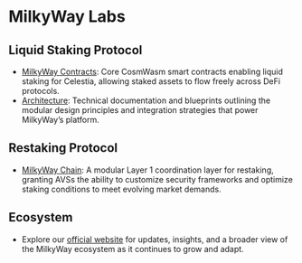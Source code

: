 # MilkyWay Labs

## Liquid Staking Protocol

* [MilkyWay Contracts](https://github.com/milkyway-labs/milkyway-contracts): Core CosmWasm smart contracts enabling liquid staking for Celestia, allowing staked assets to flow freely across DeFi protocols.
* [Architecture](https://github.com/milkyway-labs/architecture): Technical documentation and blueprints outlining the modular design principles and integration strategies that power MilkyWay’s platform.

## Restaking Protocol

* [MilkyWay Chain](https://github.com/milkyway-labs/milkyway): A modular Layer 1 coordination layer for restaking, granting AVSs the ability to customize security frameworks and optimize staking conditions to meet evolving market demands.

## Ecosystem

* Explore our [official website](https://www.milkyway.zone/) for updates, insights, and a broader view of the MilkyWay ecosystem as it continues to grow and adapt.
